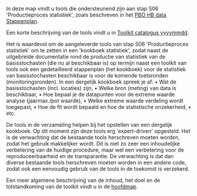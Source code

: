 In deze map vindt u tools die ondersteunend zijn aan stap S06 'Productieproces statistiek', zoals beschreven in het [PBO HB data Stappenplan](https://github.com/kkpdata/HB-Datatoolkit/blob/main/A00%20Documentatie/PBO%20HB%20data%20stappenplan%2013%20(11205758-014-GEO-0001_v1.0).pdf). 

Een korte beschrijving van de tools vindt u in [Toolkit catalogus yyyymmdd](https://github.com/kkpdata/HB-Datatoolkit/tree/main/A00%20Documentatie).

Het is waardevol om de aangeleverde tools van stap S06 'Productieproces statistiek' om te zetten in een 'kookboek statistiek', zodat naast de uitgebreide documentatie rond de productie van statistiek van de basisstochasten (die nu al beschikbaar is) op termijn naast een toolkit van tools ook een gedetailleerd stappenplan (het kookboek) voor de statistiek van basisstochasten beschikbaar is voor de komende toetsronden (monitoringsronden). In een dergelijk kookboek spreek je af:
•	Wat de basisstochasten (incl. locaties) zijn,
•	Welke bron (meting) van data is beschikbaar,
•	Hoe bepaal je de datapunten voor de extreme waarde analyse (jaarmax./pot waarde),
•	Welke extreme waarde verdeling wordt toegepast,
•	Hoe de fit wordt bepaald en hoe de statistische onzekerheid,
•	etc.

De tools in de verzameling helpen bij het opstellen van een dergelijk kookboek. Op dit moment zijn deze tools erg 'expert-driven' opgesteld. Het is de verwachting dat de bestaande tools herschreven moeten worden, zodat het gebruik makkelijker wordt. Dit is niet zo zeer een inhoudelijke verbetering van de huidige procedure, maar wel een verbetering voor de reproduceerbaarheid en de transparantie. De verwachting is dat dan diverse bestaande tools herschreven moeten worden in een andere code, zodat ook een eenvoudig gebruik van de tools in de toekomst is verzekerd.

Een meer algemene beschrijving van de inhoud, het doel en de totstandkoming van de toolkit vindt u in de [hoofdmap](https://github.com/kkpdata/HB-Datatoolkit#readme).
